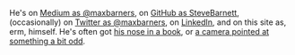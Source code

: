 He's on [Medium as @maxbarners](https://medium.com/@maxbarners), on [GitHub as SteveBarnett](https://github.com/SteveBarnett/), (occasionally) on [Twitter as @maxbarners](https://twitter.com/maxbarners), on [LinkedIn](https://www.linkedin.com/in/steve-barnett/), and on this site as, erm, himself. He's often got [his nose in a book]( https://www.goodreads.com/max_barners ), or [a camera pointed at something a bit odd](https://www.instagram.com/maxbarners/).